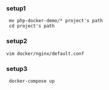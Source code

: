 ### setup1

```
 mv php-docker-demo/* project's path
 cd project's path
```

### setup2

```
vim docker/nginx/default.conf
```


### setup3

```
 docker-compose up
```
